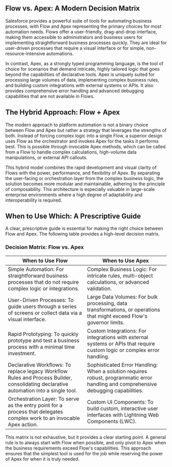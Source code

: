 ## Flow vs. Apex: A Modern Decision Matrix

Salesforce provides a powerful suite of tools for automating business processes, with Flow and Apex representing the primary choices for most automation needs. Flows offer a user-friendly, drag-and-drop interface, making them accessible to administrators and business users for implementing straightforward business processes quickly. They are ideal for user-driven processes that require a visual interface or for simple, non-resource-intensive automations.

In contrast, Apex, as a strongly typed programming language, is the tool of choice for scenarios that demand intricate, highly tailored logic that goes beyond the capabilities of declarative tools. Apex is uniquely suited for processing large volumes of data, implementing complex business rules, and building custom integrations with external systems or APIs. It also provides comprehensive error handling and advanced debugging capabilities that are not available in Flows.

## The Hybrid Approach: Flow + Apex

The modern approach to platform automation is not a binary choice between Flow and Apex but rather a strategy that leverages the strengths of both. Instead of forcing complex logic into a single Flow, a superior design uses Flow as the orchestrator and invokes Apex for the tasks it performs best. This is possible through invocable Apex methods, which can be called from a Flow to handle complex calculations, high-volume data manipulations, or external API callouts.

This hybrid model combines the rapid development and visual clarity of Flows with the power, performance, and flexibility of Apex. By separating the user-facing or orchestration layer from the complex business logic, the solution becomes more modular and maintainable, adhering to the principle of composability. This architecture is especially valuable in large-scale enterprise environments where a high degree of adaptability and interoperability is required.

## When to Use Which: A Prescriptive Guide

A clear, prescriptive guide is essential for making the right choice between Flow and Apex. The following table provides a high-level decision matrix.

### Decision Matrix: Flow vs. Apex

| When to Use Flow                                                                 | When to Use Apex                                                                                       |
|----------------------------------------------------------------------------------|---------------------------------------------------------------------------------------------------------|
| Simple Automation: For straightforward business processes that do not require complex logic or integrations. | Complex Business Logic: For intricate rules, multi-object calculations, or advanced validation.          |
| User-Driven Processes: To guide users through a series of screens or collect data via a visual interface.   | Large Data Volumes: For bulk processing, data transformations, or operations that might exceed Flow's governor limits. |
| Rapid Prototyping: To quickly prototype and test a business process with a minimal time investment.         | Custom Integrations: For integrations with external systems or APIs that require custom logic or complex error handling. |
| Declarative Workflows: To replace legacy Workflow Rules and Process Builder, consolidating declarative automation into a single tool. | Sophisticated Error Handling: When a solution requires robust, programmatic error handling and comprehensive debugging capabilities. |
| Orchestration Layer: To serve as the entry point for a process that delegates complex work to an invocable Apex action. | Custom UI Components: To build custom, interactive user interfaces with Lightning Web Components (LWC).  |

This matrix is not exhaustive, but it provides a clear starting point. A general rule is to always start with Flow when possible, and only pivot to Apex when the business requirements exceed Flow's capabilities. This approach ensures that the simplest tool is used for the job while reserving the power of Apex for when it is truly needed.
